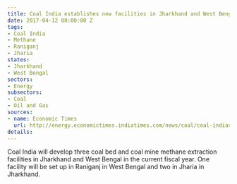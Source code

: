 ```yaml
---
title: Coal India establishes new facilities in Jharkhand and West Bengal
date: 2017-04-12 00:00:00 Z
tags:
- Coal India
- Methane
- Raniganj
- Jharia
states:
- Jharkhand
- West Bengal
sectors:
- Energy
subsectors:
- Coal
- Oil and Gas
sources:
- name: Economic Times
  url: http://energy.economictimes.indiatimes.com/news/coal/coal-indias-new-projects-in-jharkhand-bengal-to-cut-import-bill/58093459
details: 
---
```


Coal India will develop three coal bed and coal mine methane extraction facilities in Jharkhand and West Bengal in the current fiscal year. One facility will be set up in Raniganj in West Bengal and two in Jharia in Jharkhand.
